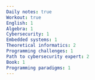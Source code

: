 ```yaml
---
Daily notes: true
Workout: true
English: 1
Algebra: 1
Cybersecurity: 1
Embedded systems: 1
Theoretical informatics: 2
Programming challenges: 1
Path to cybersecurity expert: 2
Book: 1
Programming paradigms: 1
---
```




